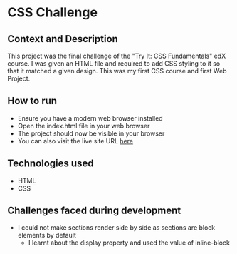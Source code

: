# CSS Challenge
## Context and Description
This project was the final challenge of the "Try It: CSS Fundamentals" edX course. I was given an HTML file and required to add CSS styling to it so that it matched a given design. This was my first CSS course and first Web Project.
## How to run
* Ensure you have a modern web browser installed
* Open the index.html file in your web browser
* The project should now be visible in your browser
* You can also visit the live site URL [here](https://arinzegit.github.io/CSS-Challenge/)
## Technologies used
* HTML
* CSS
## Challenges faced during development
* I could not make sections render side by side as sections are block elements by default
  * I learnt about the display property and used the value of inline-block
